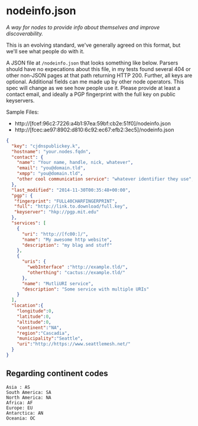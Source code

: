 # nodeinfo.json

*A way for nodes to provide info about themselves and improve discoverability.*

This is an evolving standard, we've generally agreed on this format, but we'll
see what people do with it.

A JSON file at `/nodeinfo.json` that looks something like below. Parsers should
have no expecations about this file, in my tests found several 404 or other
non-JSON pages at that path returning HTTP 200. Further, all keys are optional.
Additional fields can me made up by other node operators. This spec
will change as we see how people use it. Please provide at least a contact
email, and ideally a PGP fingerprint with the full key on public keyservers.

Sample Files:
 * http://[fcef:96c2:7226:a4b1:97ea:59bf:cb2e:51f0]/nodeinfo.json
 * http://[fcec:ae97:8902:d810:6c92:ec67:efb2:3ec5]/nodeinfo.json


```json
{
  "key": "cjdnspublickey.k",
  "hostname": "your.nodes.fqdn",
  "contact": {
    "name": "Your name, handle, nick, whatever",
    "email": "you@domain.tld",
    "xmpp": "you@domain.tld",
    "other cool communication service": "whatever identifier they use",
  },
  "last_modified": "2014-11-30T00:35:48+00:00",
  "pgp": {
   "fingerprint": "FULL40CHARFINGERPRINT",
   "full": "http://link.to.download/full.key",
   "keyserver": "hkp://pgp.mit.edu"
  },
  "services": [
    {
      "uri": "http://[fc00:]/",
      "name": "My awesome http website",
      "description": "my blag and stuff"
    },
    {
      "uris": {
        "webInterface" :"http://example.tld/",
        "otherthing": "cactus://example.tld/"
      },
      "name": "MutliURI service",
      "description": "Some service with multiple URIs"
    }
  ],
  "location":{
    "longitude":0,
    "latitude":0,
    "altitude":0,
    "continent":"NA",
    "region":"Cascadia",
    "municipality":"Seattle",
    "uri":"http://https://www.seattlemesh.net/"
  }
}
```

## Regarding continent codes

```
Asia : AS
South America: SA
North America: NA
Africa: AF
Europe: EU
Antarctica: AN
Oceania: OC
```
